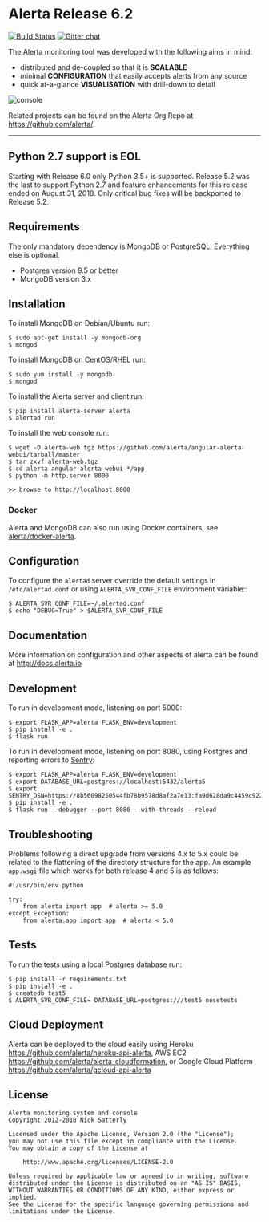 Alerta Release 6.2
==================

[![Build Status](https://travis-ci.org/alerta/alerta.png)](https://travis-ci.org/alerta/alerta)
[![Gitter chat](https://badges.gitter.im/alerta/chat.png)](https://gitter.im/alerta/chat)

The Alerta monitoring tool was developed with the following aims in mind:

*   distributed and de-coupled so that it is **SCALABLE**
*   minimal **CONFIGURATION** that easily accepts alerts from any source
*   quick at-a-glance **VISUALISATION** with drill-down to detail

![console](/docs/images/alert-list-rel32.png?raw=true)

Related projects can be found on the Alerta Org Repo at <https://github.com/alerta/>.

----

Python 2.7 support is EOL
-------------------------

Starting with Release 6.0 only Python 3.5+ is supported. Release 5.2 was the
last to support Python 2.7 and feature enhancements for this release ended on
August 31, 2018. Only critical bug fixes will be backported to Release 5.2.

Requirements
------------

The only mandatory dependency is MongoDB or PostgreSQL. Everything else is optional.

- Postgres version 9.5 or better
- MongoDB version 3.x

Installation
------------

To install MongoDB on Debian/Ubuntu run:

    $ sudo apt-get install -y mongodb-org
    $ mongod
    
To install MongoDB on CentOS/RHEL run:

    $ sudo yum install -y mongodb
    $ mongod

To install the Alerta server and client run:

    $ pip install alerta-server alerta
    $ alertad run

To install the web console run:

    $ wget -O alerta-web.tgz https://github.com/alerta/angular-alerta-webui/tarball/master
    $ tar zxvf alerta-web.tgz
    $ cd alerta-angular-alerta-webui-*/app
    $ python -m http.server 8000

    >> browse to http://localhost:8000
    
### Docker
Alerta and MongoDB can also run using Docker containers, see [alerta/docker-alerta](https://github.com/alerta/docker-alerta).

Configuration
-------------

To configure the ``alertad`` server override the default settings in ``/etc/alertad.conf``
or using ``ALERTA_SVR_CONF_FILE`` environment variable::

    $ ALERTA_SVR_CONF_FILE=~/.alertad.conf
    $ echo "DEBUG=True" > $ALERTA_SVR_CONF_FILE

Documentation
-------------

More information on configuration and other aspects of alerta can be found
at <http://docs.alerta.io>

Development
-----------

To run in development mode, listening on port 5000:

    $ export FLASK_APP=alerta FLASK_ENV=development
    $ pip install -e .
    $ flask run

To run in development mode, listening on port 8080, using Postgres and
reporting errors to [Sentry](https://sentry.io):

    $ export FLASK_APP=alerta FLASK_ENV=development
    $ export DATABASE_URL=postgres://localhost:5432/alerta5
    $ export SENTRY_DSN=https://8b56098250544fb78b9578d8af2a7e13:fa9d628da9c4459c922293db72a3203f@sentry.io/153768
    $ pip install -e .
    $ flask run --debugger --port 8080 --with-threads --reload

Troubleshooting
---------------

Problems following a direct upgrade from versions 4.x to 5.x could be
related to the flattening of the directory structure for the app. An
example `app.wsgi` file which works for both release 4 and 5 is as
follows:

```
#!/usr/bin/env python

try:
    from alerta import app  # alerta >= 5.0
except Exception:
    from alerta.app import app  # alerta < 5.0
```

Tests
-----

To run the tests using a local Postgres database run:

    $ pip install -r requirements.txt
    $ pip install -e .
    $ createdb test5
    $ ALERTA_SVR_CONF_FILE= DATABASE_URL=postgres:///test5 nosetests

Cloud Deployment
----------------

Alerta can be deployed to the cloud easily using Heroku <https://github.com/alerta/heroku-api-alerta>,
AWS EC2 <https://github.com/alerta/alerta-cloudformation>, or Google Cloud Platform
<https://github.com/alerta/gcloud-api-alerta>

License
-------

    Alerta monitoring system and console
    Copyright 2012-2018 Nick Satterly

    Licensed under the Apache License, Version 2.0 (the "License");
    you may not use this file except in compliance with the License.
    You may obtain a copy of the License at

        http://www.apache.org/licenses/LICENSE-2.0

    Unless required by applicable law or agreed to in writing, software
    distributed under the License is distributed on an "AS IS" BASIS,
    WITHOUT WARRANTIES OR CONDITIONS OF ANY KIND, either express or implied.
    See the License for the specific language governing permissions and
    limitations under the License.
